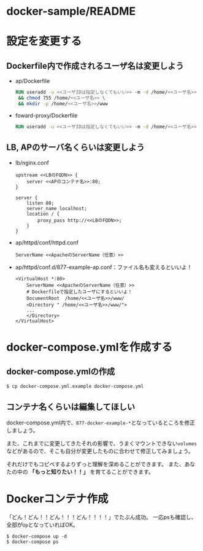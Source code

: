 # docker-sample/README

# 設定を変更する
## Dockerfile内で作成されるユーザ名は変更しよう
- ap/Dockerfile
    ```Dockerfile
    RUN useradd -u <<ユーザIDは指定しなくてもいい>> -m -d /home/<<ユーザ名>> <<ユーザ名>> \
     && chmod 755 /home/<<ユーザ名>> \
     && mkdir -p /home/<<ユーザ名>>/www
    ```
- foward-proxy/Dockerfile
    ```Dockerfile
    RUN useradd -u <<ユーザIDは指定しなくてもいい>> -m -d /home/<<ユーザ名>> <<ユーザ名>>
    ```

## LB, APのサーバ名くらいは変更しよう
- lb/nginx.conf
    ```Nginx
    upstream <<LBのFQDN>> {
        server <<APのコンテナ名>>:80;
    }
    
    server {
        listen 80;
        server_name localhost;
        location / {
            proxy_pass http://<<LBのFQDN>>;
        }
    }
    ```
- ap/httpd/conf/httpd.conf
    ```ApacheConf
    ServerName <<ApacheのServerName（任意）>>
    ```
- ap/httpd/conf.d/877-example-ap.conf：ファイル名も変えるといいよ！
    ```ApacheConf
    <VirtualHost *:80>
        ServerName <<ApacheのServerName（任意）>>
        # Dockerfileで指定したユーザにするといいよ！
        DocumentRoot  /home/<<ユーザ名>>/www/
        <Directory " /home/<<ユーザ名>>/www/">
        ...
        </Directory>
    </VirtualHost>
    ```

# docker-compose.ymlを作成する
## docker-compose.ymlの作成
```bash
$ cp docker-compose.yml.example docker-compose.yml
```

## コンテナ名くらいは編集してほしい
docker-compose.yml内で、`877-docker-example-*`となっているところを修正しましょう。

また、これまでに変更してきたそれの影響で、うまくマウントできない`volumes`などがあるので、そこも自分が変更したものに合わせて修正してみましょう。

それだけでもコピペするよりずっと理解を深めることができます。
また、あなたの中の **「もっと知りたい！！」** を育てることができます。

# Dockerコンテナ作成
「どん！どん！！どん！！！どん！！！！」でたぶん成功。
一応psも確認し、全部が`Up`となっていればOK。
```
$ docker-compose up -d
$ docker-compose ps
```

